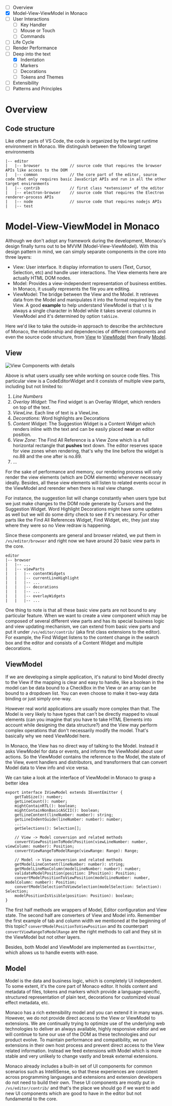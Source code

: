 -   [ ] Overview
-   [x] Model-View-ViewModel in Monaco
-   [ ] User Interactions
    -   [ ] Key Handler
    -   [ ] Mouse or Touch
    -   [ ] Commands
-   [ ] Life Cycle
-   [ ] Render Performance
-   [ ] Deep into the text
    -   [x] Indentation
    -   [ ] Markers
    -   [ ] Decorations
    -   [ ] Tokens and Themes
-   [ ] Extensibility
-   [ ] Patterns and Principles

# Overview

## Code structure

Like other parts of VS Code, the code is organized by the target runtime
environment in Monaco. We distinguish between the following target environments

```
|-- editor
|	|-- browser				// source code that requires the browser APIs like access to the DOM
|	|-- common				// the core part of the editor, source code that only requires basic JavaScript APIs and run in all the other target environments
|	|-- contrib				// first class *extensions* of the editor
|	|-- electron-browser 	// source code that requires the Electron renderer-process APIs
|	|-- node				// source code that requires nodejs APIs
|	|-- test
```

# Model-View-ViewModel in Monaco

Although we don't adopt any framework during the development, Monaco's design
finally turns out to be MVVM (Model-View-ViewModel). With this design pattern in
mind, we can simply separate components in the core into three layers:

-   View: User interface. It display information to users (Text, Cursor,
    Selection, etc) and handle user interactions. The View elements here are
    actually HTML DOM nodes.
-   Model: Provides a view-independent representation of business entities. In
    Monaco, it usually represents the file you are editing.
-   ViewModel: The bridge between the View and the Model. It retrieves data from
    the Model and manipulates it into the format required by the View. A good
    **example** to help understand ViewModel is that `\t` is always a single
    character in Model while it takes several columns in ViewModel and it's
    determined by option `tabSize`.

Here we'd like to take the outside-in approach to describe the architecture of
Monaco, the relationship and dependencies of different components and even the
source code structure, from [View](#view) to [ViewModel](#viewmodel) then
finally [Model](#model).

## View

![View Components with details](images/monaco/Monaco-View-Details.png)

Above is what users usually see while working on source code files. This
particular view is a CodeEditorWidget and it consists of multiple view parts,
including but not limited to:

1. _Line Numbers_
2. _Overlay Widget_: The Find widget is an Overlay Widget, which renders on top
   of the text.
3. _ViewLine_. Each line of text is a ViewLine.
4. _Decorations_: Word highlights are Decorations
5. _Content Widget_: The Suggestion Widget is a Content Widget which renders
   inline with the text and can be easily placed **near** an editor position.
6. _View Zone_: The Find All Reference is a View Zone which is a full horizontal
   rectangle that **pushes** text down. The editor reserves space for view zones
   when rendering, that's why the line before the widget is no.88 and the one
   after is no.89.
7. ...

For the sake of performance and memory, our rendering process will only render
the view elements (which are DOM elements) whenever necessary ideally. Besides,
all these view elements will listen to related events occur in the ViewModel and
rerender when there is real view change.

For instance, the suggestion list will change constantly when users type but we
just make changes to the DOM node generate by Cursors and the Suggestion Widget.
Word Highlight Decorations might have some updates as well but we will do some
dirty check to see if it's necessary. For other parts like the Find All
References Widget, Find Widget, etc, they just stay where they were so no View
redraw is happening.

Since these components are general and browser related, we put them in
`/vs/editor/browser` and right now we have around 20 basic view parts in the
core.

```
editor
|-- browser
|   |-- ...
|   |-- viewParts
|   |   |-- contentWidgets
|   |   |-- currentLineHighlight
|   |   |-- ...
|   |   |-- decorations
|   |   |-- ...
|   |   |-- overlayWidgets
|   |   |-- ...
```

One thing to note is that all these basic view parts are not bound to any
particular feature. When we want to create a view component which may be
composed of several different view parts and has its special business logic and
view updating mechanism, we can extend from basic view parts and put it under
`/vs/editor/contrib/` (aka first class extensions to the editor). For example,
the Find Widget listens to the content change in the search box and the editor
and consists of a Content Widget and multiple decorations.

## ViewModel

If we are developing a simple application, it's natural to bind Model directly
to the View if the mapping is clear and easy to handle, like a boolean in the
model can be data bound to a CheckBox in the View or an array can be bound to a
dropdown list. You can even choose to make it two-way data binding or just
simply one-way.

However real world applications are usually more complex than that. The Model is
very likely to have types that can't be directly mapped to visual elements (can
you imagine that you have to take HTML Elements into account while designing the
data structure?) and the View may perform complex operations that don't
necessarily modify the model. That's basically why we need ViewModel here.

In Monaco, the View has no direct way of talking to the Model. Instead it asks
ViewModel for data or events, and informs the ViewModel about user actions. So
the ViewModel contains the reference to the Model, the state of the View, event
handlers and distributors, and transformers that can convert Model data to View
info and vice versa.

We can take a look at the interface of ViewModel in Monaco to grasp a better
idea

```
export interface IViewModel extends IEventEmitter {
	getTabSize(): number;
	getLineCount(): number;
	mightContainRTL(): boolean;
	mightContainNonBasicASCII(): boolean;
	getLineContent(lineNumber: number): string;
	getLineIndentGuide(lineNumber: number): number;
	...
	getSelections(): Selection[];

	// View -> Model conversion and related methods
	convertViewPositionToModelPosition(viewLineNumber: number, viewColumn: number): Position;
	convertViewRangeToModelRange(viewRange: Range): Range;

	// Model -> View conversion and related methods
	getModelLineContent(lineNumber: number): string;
	getModelLineMaxColumn(modelLineNumber: number): number;
	validateModelPosition(position: IPosition): Position;
	convertModelPositionToViewPosition(modelLineNumber: number, modelColumn: number): Position;
	convertModelSelectionToViewSelection(modelSelection: Selection): Selection;
	modelPositionIsVisible(position: Position): boolean;
}
```

The first half methods are wrappers of Model, Editor configuration and View
state. The second half are converters of View and Model info. Remember the first
example of tab and column width we mentioned at the beginning of this topic?
`convertModelPositionToViewPosition` and its counterpart
`convertViewRangeToModelRange` are the right methods to call and they sit in the
ViewModel but not other layers.

Besides, both Model and ViewModel are implemented as `EventEmitter`, which
allows us to handle events with ease.

## Model

Model is the data and business logic, which is completely UI independent. To
some extent, it's the core part of Monaco editor. It holds content and metadata
of files, tokens and markers which provide a language-specific, structured
representation of plain text, decorations for customized visual effect metadata,
etc.

Monaco has a rich extensibility model and you can extend it in many ways.
However, we do not provide direct access to the View or ViewModel to extensions.
We are continually trying to optimize use of the underlying web technologies to
deliver an always available, highly responsive editor and we will continue to
tune our use of the DOM as these technologies and our product evolve. To
maintain performance and compatibility, we run extensions in their own host
process and prevent direct access to the View related information. Instead we
feed extensions with Model which is more stable and very unlikely to change
vastly and break external extensions.

Monaco already includes a built-in set of UI components for common scenarios
such as IntelliSense, so that these experiences are consistent across
programming languages and extensions and extension developers do not need to
build their own. These UI components are mostly put in `/vs/editor/contrib/` and
that's the place we should go if we want to add new UI components which are good
to have in the editor but not fundamental to the core.
